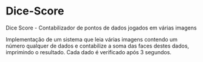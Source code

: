# Dice-Score
Dice Score - Contabilizador de pontos de dados jogados em várias imagens

Implementação de um sistema que leia várias imagens contendo um número qualquer de dados e contabilize a soma das faces destes dados, imprimindo o resultado.
Cada dado é verificado após 3 segundos.
